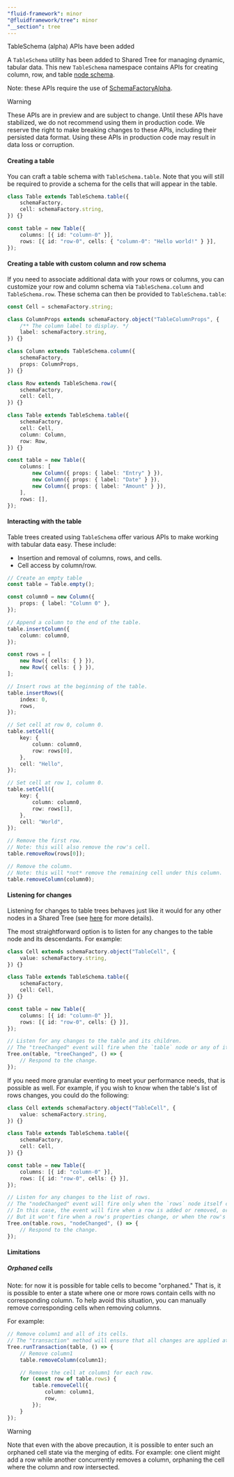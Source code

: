 ```yaml
---
"fluid-framework": minor
"@fluidframework/tree": minor
"__section": tree
---
```

TableSchema (alpha) APIs have been added

A `TableSchema` utility has been added to Shared Tree for managing dynamic, tabular data.
This new `TableSchema` namespace contains APIs for creating column, row, and table [node schema](https://fluidframework.com/docs/api/fluid-framework/treenodeschema-typealias).

Note: these APIs require the use of [SchemaFactoryAlpha](https://fluidframework.com/docs/api/fluid-framework/schemafactoryalpha-class).

> [!WARNING]
> These APIs are in preview and are subject to change.
> Until these APIs have stabilized, we do not recommend using them in production code.
> We reserve the right to make breaking changes to these APIs, including their persisted data format.
> Using these APIs in production code may result in data loss or corruption.

#### Creating a table

You can craft a table schema with `TableSchema.table`.
Note that you will still be required to provide a schema for the cells that will appear in the table.

```typescript
class Table extends TableSchema.table({
	schemaFactory,
	cell: schemaFactory.string,
}) {}

const table = new Table({
	columns: [{ id: "column-0" }],
	rows: [{ id: "row-0", cells: { "column-0": "Hello world!" } }],
});
```

#### Creating a table with custom column and row schema

If you need to associate additional data with your rows or columns, you can customize your row and column schema via `TableSchema.column` and `TableSchema.row`.
These schema can then be provided to `TableSchema.table`:

```typescript
const Cell = schemaFactory.string;

class ColumnProps extends schemaFactory.object("TableColumnProps", {
	/** The column label to display. */
	label: schemaFactory.string,
}) {}

class Column extends TableSchema.column({
	schemaFactory,
	props: ColumnProps,
}) {}

class Row extends TableSchema.row({
	schemaFactory,
	cell: Cell,
}) {}

class Table extends TableSchema.table({
	schemaFactory,
	cell: Cell,
	column: Column,
	row: Row,
}) {}

const table = new Table({
	columns: [
		new Column({ props: { label: "Entry" } }),
		new Column({ props: { label: "Date" } }),
		new Column({ props: { label: "Amount" } }),
	],
	rows: [],
});
```

#### Interacting with the table

Table trees created using `TableSchema` offer various APIs to make working with tabular data easy.
These include:

- Insertion and removal of columns, rows, and cells.
- Cell access by column/row.

```typescript
// Create an empty table
const table = Table.empty();

const column0 = new Column({
	props: { label: "Column 0" },
});

// Append a column to the end of the table.
table.insertColumn({
	column: column0,
});

const rows = [
	new Row({ cells: { } }),
	new Row({ cells: { } }),
];

// Insert rows at the beginning of the table.
table.insertRows({
	index: 0,
	rows,
});

// Set cell at row 0, column 0.
table.setCell({
	key: {
		column: column0,
		row: rows[0],
	},
	cell: "Hello",
});

// Set cell at row 1, column 0.
table.setCell({
	key: {
		column: column0,
		row: rows[1],
	},
	cell: "World",
});

// Remove the first row.
// Note: this will also remove the row's cell.
table.removeRow(rows[0]);

// Remove the column.
// Note: this will *not* remove the remaining cell under this column.
table.removeColumn(column0);
```

#### Listening for changes

Listening for changes to table trees behaves just like it would for any other nodes in a Shared Tree (see [here](https://fluidframework.com/docs/data-structures/tree/events) for more details).

The most straightforward option is to listen for any changes to the table node and its descendants.
For example:

```typescript
class Cell extends schemaFactory.object("TableCell", {
	value: schemaFactory.string,
}) {}

class Table extends TableSchema.table({
	schemaFactory,
	cell: Cell,
}) {}

const table = new Table({
	columns: [{ id: "column-0" }],
	rows: [{ id: "row-0", cells: {} }],
});

// Listen for any changes to the table and its children.
// The "treeChanged" event will fire when the `table` node or any of its descendants change.
Tree.on(table, "treeChanged", () => {
	// Respond to the change.
});
```

If you need more granular eventing to meet your performance needs, that is possible as well.
For example, if you wish to know when the table's list of rows changes, you could do the following:

```typescript
class Cell extends schemaFactory.object("TableCell", {
	value: schemaFactory.string,
}) {}

class Table extends TableSchema.table({
	schemaFactory,
	cell: Cell,
}) {}

const table = new Table({
	columns: [{ id: "column-0" }],
	rows: [{ id: "row-0", cells: {} }],
});

// Listen for any changes to the list of rows.
// The "nodeChanged" event will fire only when the `rows` node itself changes (i.e., its own properties change).
// In this case, the event will fire when a row is added or removed, or the order of the list is changed.
// But it won't fire when a row's properties change, or when the row's cells change, etc.
Tree.on(table.rows, "nodeChanged", () => {
	// Respond to the change.
});
```

#### Limitations

##### Orphaned cells

Note: for now it is possible for table cells to become "orphaned."
That is, it is possible to enter a state where one or more rows contain cells with no corresponding column.
To help avoid this situation, you can manually remove corresponding cells when removing columns.

For example:

```typescript
// Remove column1 and all of its cells.
// The "transaction" method will ensure that all changes are applied atomically.
Tree.runTransaction(table, () => {
	// Remove column1
	table.removeColumn(column1);

	// Remove the cell at column1 for each row.
	for (const row of table.rows) {
		table.removeCell({
			column: column1,
			row,
		});
	}
});
```

> [!WARNING]
> Note that even with the above precaution, it is possible to enter such an orphaned cell state via the merging of edits.
> For example: one client might add a row while another concurrently removes a column, orphaning the cell where the column and row intersected.
